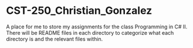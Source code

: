 # CST-250_Christian_Gonzalez
A place for me to store my assignments for the class Programming in C# II. There will be README files in each directory to categorize what each directory is and the relevant files within.
